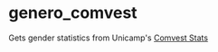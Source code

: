 # genero_comvest
Gets gender statistics from Unicamp's <a href="http://www.comvest.unicamp.br/estatisticas/2017/quest/quest1.php">Comvest Stats</a> 
